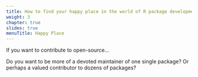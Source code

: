 ```yaml
---
title: How to find your happy place in the world of R package development
weight: 3
chapter: true
slides: true
menuTitle: Happy Place
---
```


If you want to contribute to open-source...

Do you want to be more of a devoted maintainer of one single package? Or perhaps a valued contributor to dozens of packages?